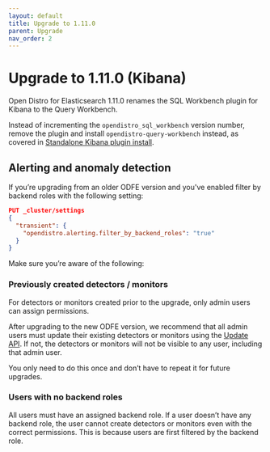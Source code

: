 ```yaml
---
layout: default
title: Upgrade to 1.11.0
parent: Upgrade
nav_order: 2
---
```


# Upgrade to 1.11.0 (Kibana)

Open Distro for Elasticsearch 1.11.0 renames the SQL Workbench plugin for Kibana to the Query Workbench.

Instead of incrementing the `opendistro_sql_workbench` version number, remove the plugin and install `opendistro-query-workbench` instead, as covered in [Standalone Kibana plugin install](../../kibana/plugins/).

## Alerting and anomaly detection

If you’re upgrading from an older ODFE version and you've enabled filter by backend roles with the following setting:

```json
PUT _cluster/settings
{
  "transient": {
    "opendistro.alerting.filter_by_backend_roles": "true"
  }
}
```

Make sure you’re aware of the following:

### Previously created detectors / monitors

For detectors or monitors created prior to the upgrade, only admin users can assign permissions.

After upgrading to the new ODFE version, we recommend that all admin users must update their existing detectors or monitors using the [Update API](../api/#update-detector). If not, the detectors or monitors will not be visible to any user, including that admin user.

You only need to do this once and don’t have to repeat it for future upgrades.

### Users with no backend roles

All users must have an assigned backend role. If a user doesn’t have any backend role, the user cannot create detectors or monitors even with the correct permissions. This is because users are first filtered by the backend role.
